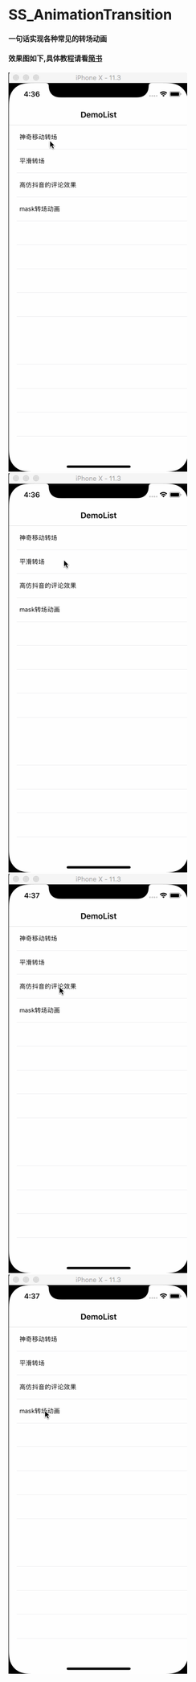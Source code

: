 # SS_AnimationTransition
#### 一句话实现各种常见的转场动画
#### 效果图如下,具体教程请看[简书](https://www.jianshu.com/p/669ee933da4b)
![神奇移动转场](https://github.com/308823810/AnimationTransitionDemo/blob/master/Gif/1.gif)   
![平滑转场](https://github.com/308823810/AnimationTransitionDemo/blob/master/Gif/2.gif)   
![抖音评论转场](https://github.com/308823810/AnimationTransitionDemo/blob/master/Gif/3.gif)   
![mask转场](https://github.com/308823810/AnimationTransitionDemo/blob/master/Gif/4.gif)   


